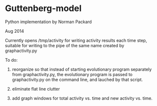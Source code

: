 Guttenberg-model
================
Python implementation by Norman Packard

Aug 2014

Currently opens /tmp/activity for writing activity results each time
step, suitable for writing to the pipe of the same name created by
graphactivity.py

To do:

1.  reorganize so that instead of starting evolutionary program separately from graphactivity.py, the evolutionary program is passed to graphactivity.py on the command line, and lauched by that script.  

2.  eliminate flat line clutter

3.  add graph windows for  total activity vs. time and new activity vs. time.

